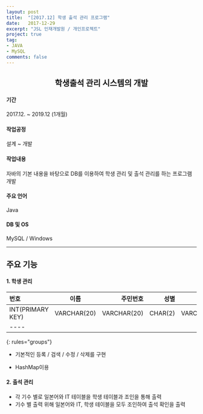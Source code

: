```yaml
---
layout: post
title:  "[2017.12] 학생 출석 관리 프로그램"
date:   2017-12-29
excerpt: "JSL 인재개발원 / 개인프로젝트"
project: true
tag:
- JAVA
- MySQL
comments: false
---
```

<center><h2> 학생출석 관리 시스템의 개발 </h2></center>

#### 기간
 2017.12. ~ 2019.12 (1개월)

#### 작업공정
 설계 ~ 개발

#### 작업내용
 자바의 기본 내용을 바탕으로 DB를 이용하여 학생 관리 및 출석 관리를 하는 프로그램 개발

#### 주요 언어
 Java

#### DB 및 OS
 MySQL / Windows

---

## 주요 기능
#### 1. 학생 관리

| 번호 | 이름 | 주민번호 | 성별 | 일본어반 | IT반 | 전화번호 | 기수 | 
|:--------|:-------:|--------:|--------:|--------:|--------:|--------:|--------:|
| INT(PRIMARY KEY) | VARCHAR(20) | VARCHAR(20)| CHAR(2) | VARCHAR(10) | VARCHAR(10) | VARCHAR(20) | CHAR(5) |
|----
{: rules="groups"}

* 기본적인 등록 / 검색 / 수정 / 삭제를 구현

* HashMap이용


#### 2. 출석 관리
* 각 기수 별로 일본어와 IT 테이블을 학생 테이블과 조인을 통해 출력
* 기수 별 출력 위해 일본어와 IT, 학생 테이블을 모두 조인하여 출석 확인을 출력
